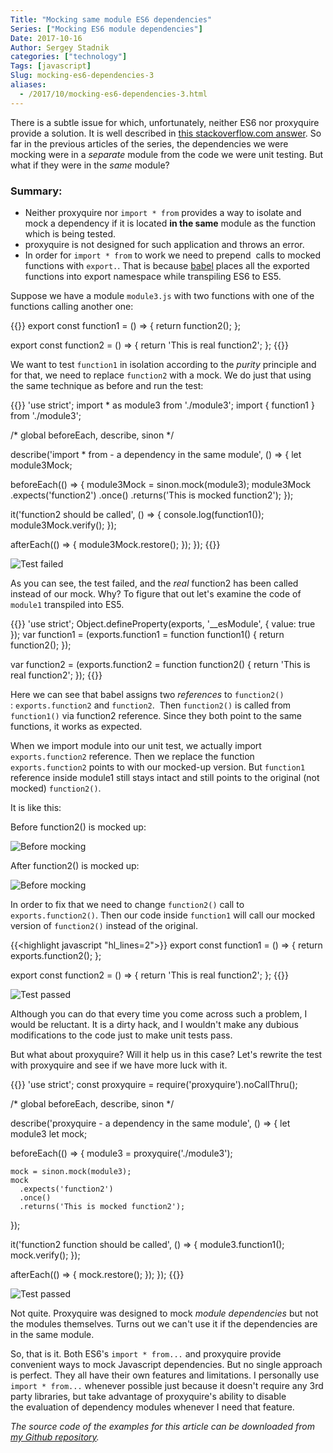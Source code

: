 ```yaml
---
Title: "Mocking same module ES6 dependencies"
Series: ["Mocking ES6 module dependencies"]
Date: 2017-10-16
Author: Sergey Stadnik
categories: ["technology"]
Tags: [javascript]
Slug: mocking-es6-dependencies-3
aliases:
  - /2017/10/mocking-es6-dependencies-3.html
---
```


There is a subtle issue for which, unfortunately, neither ES6 nor proxyquire provide a solution. It is well described in <a href="https://stackoverflow.com/a/41426098/10557">this stackoverflow.com answer</a>.
So far in the previous articles of the series, the dependencies we were mocking were in a _separate_ module from the code we were unit testing. But what if they were in the _same_ module?
<!--more-->

### Summary:

* Neither proxyquire nor <code>import * from</code> provides a way to isolate and mock a dependency if it is located **in the same** module as the function which is being tested.
* proxyquire is not designed for such application and throws an error.
* In order for <code>import * from</code> to work we need to prepend  calls to mocked functions with `export.`. That is because <a href="https://babeljs.io/">babel</a> places all the exported functions into export namespace while transpiling ES6 to ES5.

Suppose we have a module `module3.js` with two functions with one of the functions calling another one:

{{<highlight javascript>}}
export const function1 = () => {
  return function2();
};

export const function2 = () => {
  return 'This is real function2';
};
{{</highlight>}}

We want to test <code>function1</code> in isolation according to the <em>purity</em> principle and for that, we need to replace <code>function2</code> with a mock. We do just that using the same technique as before and run the test:

{{<highlight javascript>}}
'use strict';
import * as module3 from './module3';
import { function1 } from './module3';

/* global beforeEach, describe, sinon */

describe('import * from - a dependency in the same module', () => {
  let module3Mock;

  beforeEach(() => {
    module3Mock = sinon.mock(module3);
    module3Mock
      .expects('function2')
      .once()
      .returns('This is mocked function2');
  });

  it('function2 should be called', () => {
    console.log(function1());
    module3Mock.verify();
  });

  afterEach(() => {
    module3Mock.restore();
  });
});
{{</highlight>}}

![Test failed](/images/export_func1_function_called_failed.png)

As you can see, the test failed, and the _real_ function2 has been called instead of our mock.
Why? To figure that out let's examine the code of <code>module1</code> transpiled into ES5.

{{<highlight javascript>}}
'use strict';
Object.defineProperty(exports, '__esModule', { value: true });
var function1 = (exports.function1 = function function1() {
  return function2();
});

var function2 = (exports.function2 = function function2() {
  return 'This is real function2';
});
{{</highlight>}}

Here we can see that babel assigns two <em>references</em> to <code>function2()</code> : <code>exports.function2</code> and <code>function2</code>.  Then <code>function2()</code> is called from <code>function1()</code> via function2 reference. Since they both point to the same functions, it works as expected.

When we import module into our unit test, we actually import <code>exports.function2</code> reference. Then we replace the function <code>exports.function2</code> points to with our mocked-up version. But <code>function1</code> reference inside module1 still stays intact and still points to the original (not mocked) <code>function2()</code>.

It is like this:

Before function2() is mocked up:

![Before mocking](/images/es6_mock_before.svg)

After function2() is mocked up:

![Before mocking](/images/es6_mock_after.svg)

In order to fix that we need to change <code>function2()</code> call to <code>exports.function2()</code>. Then our code inside <code>function1</code> will call our mocked version of <code>function2()</code> instead of the original.

{{<highlight javascript "hl_lines=2">}}
export const function1 = () => {
  return exports.function2();
};

export const function2 = () => {
  return 'This is real function2';
};
{{</highlight>}}

![Test passed](/images/export_func1_function_called_passed_2.png)

Although you can do that every time you come across such a problem, I would be reluctant. It is a dirty hack, and I wouldn't make any dubious modifications to the code just to make unit tests pass.

But what about proxyquire? Will it help us in this case? Let's rewrite the test with proxyquire and see if we have more luck with it.

{{<highlight javascript>}}
'use strict';
const proxyquire = require('proxyquire').noCallThru();

/* global beforeEach, describe, sinon */

describe('proxyquire - a dependency in the same module', () => {
  let module3
  let mock;

  beforeEach(() => {
    module3 = proxyquire('./module3');

    mock = sinon.mock(module3);
    mock
      .expects('function2')
      .once()
      .returns('This is mocked function2');
  });

  it('function2 function should be called', () => {
    module3.function1();
    mock.verify();
  });

  afterEach(() => {
    mock.restore();
  });
});
{{</highlight>}}

![Test passed](/images/proxyquire_module3_test_failed.png)

Not quite. Proxyquire was designed to mock _module dependencies_ but not the modules themselves. Turns out we can't use it if the dependencies are in the same module.

So, that is it. Both ES6's `import * from...` and proxyquire provide convenient ways to mock Javascript dependencies. But no single approach is perfect. They all have their own features and limitations. I personally use <code>import * from...</code> whenever possible just because it doesn't require any 3rd party libraries, but take advantage of proxyquire's ability to disable the evaluation of dependency modules whenever I need that feature.

_The source code of the examples for this article can be downloaded from [my Github repository](https://github.com/ozmoroz/es6-unit-mockups)._
